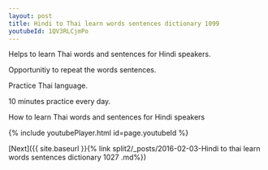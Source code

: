 ```yaml
---
layout: post
title: Hindi to Thai learn words sentences dictionary 1099 
youtubeId: 1QV3RLCjmPo
---
```

 
 
Helps to learn Thai words and sentences for Hindi speakers.

Opportunitiy to repeat the words sentences. 

Practice Thai language. 
 
10 minutes practice every day. 
 
How to learn Thai words and sentences for Hindi speakers 
 
{% include youtubePlayer.html id=page.youtubeId %}
 
 
[Next]({{ site.baseurl }}{% link  split2/_posts/2016-02-03-Hindi to thai learn words sentences dictionary 1027 .md%})
 
